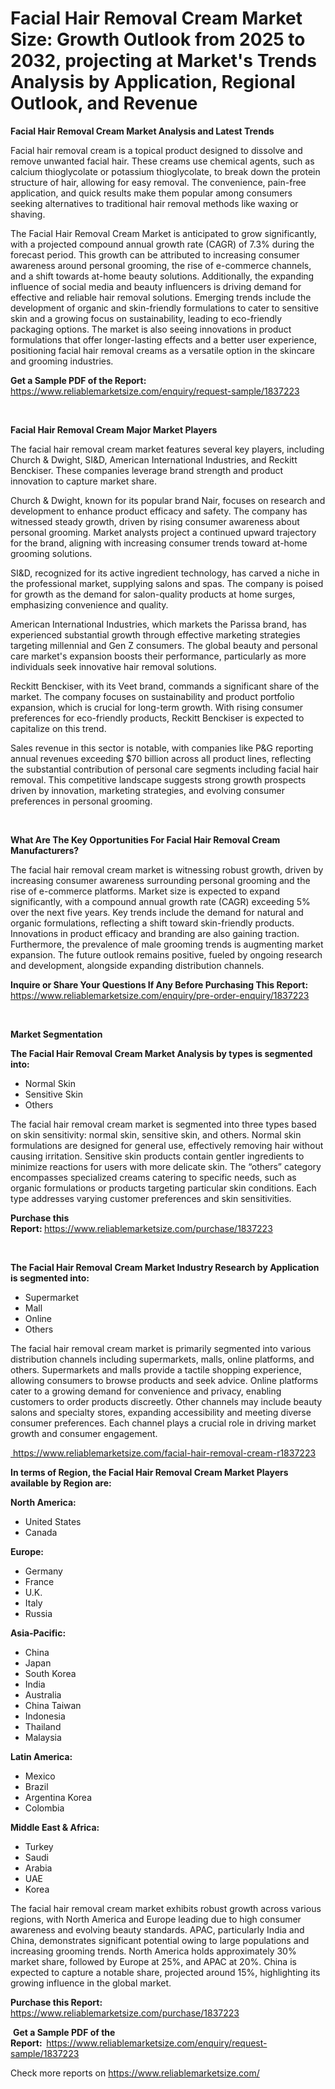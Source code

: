 <p><h1>Facial Hair Removal Cream Market Size: Growth Outlook from 2025 to 2032, projecting at Market's Trends Analysis by Application, Regional Outlook, and Revenue</h1></p><p><strong>Facial Hair Removal Cream Market Analysis and Latest Trends</strong></p>
<p><p>Facial hair removal cream is a topical product designed to dissolve and remove unwanted facial hair. These creams use chemical agents, such as calcium thioglycolate or potassium thioglycolate, to break down the protein structure of hair, allowing for easy removal. The convenience, pain-free application, and quick results make them popular among consumers seeking alternatives to traditional hair removal methods like waxing or shaving.</p><p>The Facial Hair Removal Cream Market is anticipated to grow significantly, with a projected compound annual growth rate (CAGR) of 7.3% during the forecast period. This growth can be attributed to increasing consumer awareness around personal grooming, the rise of e-commerce channels, and a shift towards at-home beauty solutions. Additionally, the expanding influence of social media and beauty influencers is driving demand for effective and reliable hair removal solutions. Emerging trends include the development of organic and skin-friendly formulations to cater to sensitive skin and a growing focus on sustainability, leading to eco-friendly packaging options. The market is also seeing innovations in product formulations that offer longer-lasting effects and a better user experience, positioning facial hair removal creams as a versatile option in the skincare and grooming industries.</p></p>
<p><strong>Get a Sample PDF of the Report:&nbsp;</strong> <a href="https://www.reliablemarketsize.com/enquiry/request-sample/1837223?utm_campaign=3092&utm_medium=2&utm_source=Github&utm_content=ia&utm_term=05042025&utm_id=facial-hair-removal-cream">https://www.reliablemarketsize.com/enquiry/request-sample/1837223</a></p>
<p>&nbsp;</p>
<p><strong>Facial Hair Removal Cream Major Market Players</strong></p>
<p><p>The facial hair removal cream market features several key players, including Church & Dwight, SI&D, American International Industries, and Reckitt Benckiser. These companies leverage brand strength and product innovation to capture market share.</p><p>Church & Dwight, known for its popular brand Nair, focuses on research and development to enhance product efficacy and safety. The company has witnessed steady growth, driven by rising consumer awareness about personal grooming. Market analysts project a continued upward trajectory for the brand, aligning with increasing consumer trends toward at-home grooming solutions.</p><p>SI&D, recognized for its active ingredient technology, has carved a niche in the professional market, supplying salons and spas. The company is poised for growth as the demand for salon-quality products at home surges, emphasizing convenience and quality.</p><p>American International Industries, which markets the Parissa brand, has experienced substantial growth through effective marketing strategies targeting millennial and Gen Z consumers. The global beauty and personal care market's expansion boosts their performance, particularly as more individuals seek innovative hair removal solutions.</p><p>Reckitt Benckiser, with its Veet brand, commands a significant share of the market. The company focuses on sustainability and product portfolio expansion, which is crucial for long-term growth. With rising consumer preferences for eco-friendly products, Reckitt Benckiser is expected to capitalize on this trend.</p><p>Sales revenue in this sector is notable, with companies like P&G reporting annual revenues exceeding $70 billion across all product lines, reflecting the substantial contribution of personal care segments including facial hair removal. This competitive landscape suggests strong growth prospects driven by innovation, marketing strategies, and evolving consumer preferences in personal grooming.</p></p>
<p>&nbsp;</p>
<p><strong>What Are The Key Opportunities For Facial Hair Removal Cream Manufacturers?</strong></p>
<p><p>The facial hair removal cream market is witnessing robust growth, driven by increasing consumer awareness surrounding personal grooming and the rise of e-commerce platforms. Market size is expected to expand significantly, with a compound annual growth rate (CAGR) exceeding 5% over the next five years. Key trends include the demand for natural and organic formulations, reflecting a shift toward skin-friendly products. Innovations in product efficacy and branding are also gaining traction. Furthermore, the prevalence of male grooming trends is augmenting market expansion. The future outlook remains positive, fueled by ongoing research and development, alongside expanding distribution channels.</p></p>
<p><strong>Inquire or Share Your Questions If Any Before Purchasing This Report:</strong> <a href="https://www.reliablemarketsize.com/enquiry/pre-order-enquiry/1837223?utm_campaign=3092&utm_medium=2&utm_source=Github&utm_content=ia&utm_term=05042025&utm_id=facial-hair-removal-cream">https://www.reliablemarketsize.com/enquiry/pre-order-enquiry/1837223</a></p>
<p>&nbsp;</p>
<p><strong>Market Segmentation</strong></p>
<p><strong>The Facial Hair Removal Cream Market Analysis by types is segmented into:</strong></p>
<p><ul><li>Normal Skin</li><li>Sensitive Skin</li><li>Others</li></ul></p>
<p><p>The facial hair removal cream market is segmented into three types based on skin sensitivity: normal skin, sensitive skin, and others. Normal skin formulations are designed for general use, effectively removing hair without causing irritation. Sensitive skin products contain gentler ingredients to minimize reactions for users with more delicate skin. The “others” category encompasses specialized creams catering to specific needs, such as organic formulations or products targeting particular skin conditions. Each type addresses varying customer preferences and skin sensitivities.</p></p>
<p><strong>Purchase this Report:&nbsp;</strong><a href="https://www.reliablemarketsize.com/purchase/1837223?utm_campaign=3092&utm_medium=2&utm_source=Github&utm_content=ia&utm_term=05042025&utm_id=facial-hair-removal-cream">https://www.reliablemarketsize.com/purchase/1837223</a></p>
<p>&nbsp;</p>
<p><strong>The Facial Hair Removal Cream Market Industry Research by Application is segmented into:</strong></p>
<p><ul><li>Supermarket</li><li>Mall</li><li>Online</li><li>Others</li></ul></p>
<p><p>The facial hair removal cream market is primarily segmented into various distribution channels including supermarkets, malls, online platforms, and others. Supermarkets and malls provide a tactile shopping experience, allowing consumers to browse products and seek advice. Online platforms cater to a growing demand for convenience and privacy, enabling customers to order products discreetly. Other channels may include beauty salons and specialty stores, expanding accessibility and meeting diverse consumer preferences. Each channel plays a crucial role in driving market growth and consumer engagement.</p></p>
<p><a href="https://www.reliablemarketsize.com/facial-hair-removal-cream-r1837223?utm_campaign=3092&utm_medium=2&utm_source=Github&utm_content=ia&utm_term=05042025&utm_id=facial-hair-removal-cream">&nbsp;https://www.reliablemarketsize.com/facial-hair-removal-cream-r1837223</a></p>
<p><strong>In terms of Region, the Facial Hair Removal Cream Market Players available by Region are:</strong></p>
<p>
    <p> <strong> North America: </strong>
        <ul>
            <li>United States</li>
            <li>Canada</li>
        </ul>
        </p> 
    <p> <strong> Europe: </strong>
        <ul>
            <li>Germany</li>
            <li>France</li>
            <li>U.K.</li>
            <li>Italy</li>
            <li>Russia</li>
        </ul>
        </p> 
    <p> <strong> Asia-Pacific: </strong>
        <ul>
            <li>China</li>
            <li>Japan</li>
            <li>South Korea</li>
            <li>India</li>
            <li>Australia</li>
            <li>China Taiwan</li>
            <li>Indonesia</li>
            <li>Thailand</li>
            <li>Malaysia</li>
        </ul>
        </p> 
    <p> <strong> Latin America: </strong>
        <ul>
            <li>Mexico</li>
            <li>Brazil</li>
            <li>Argentina Korea</li>
            <li>Colombia</li>
        </ul>
        </p> 
    <p> <strong> Middle East & Africa: </strong>
        <ul>
            <li>Turkey</li>
            <li>Saudi</li>
            <li>Arabia</li>
            <li>UAE</li>
            <li>Korea</li>
        </ul>
    </p>
    </p>
<p><p>The facial hair removal cream market exhibits robust growth across various regions, with North America and Europe leading due to high consumer awareness and evolving beauty standards. APAC, particularly India and China, demonstrates significant potential owing to large populations and increasing grooming trends. North America holds approximately 30% market share, followed by Europe at 25%, and APAC at 20%. China is expected to capture a notable share, projected around 15%, highlighting its growing influence in the global market.</p></p>
<p><strong>Purchase this Report: </strong><a href="https://www.reliablemarketsize.com/purchase/1837223?utm_campaign=3092&utm_medium=2&utm_source=Github&utm_content=ia&utm_term=05042025&utm_id=facial-hair-removal-cream">https://www.reliablemarketsize.com/purchase/1837223</a></p>
<p>&nbsp;<strong>Get a Sample PDF of the Report:&nbsp;&nbsp;</strong><a href="https://www.reliablemarketsize.com/enquiry/request-sample/1837223?utm_campaign=3092&utm_medium=2&utm_source=Github&utm_content=ia&utm_term=05042025&utm_id=facial-hair-removal-cream">https://www.reliablemarketsize.com/enquiry/request-sample/1837223</a></p>
<p><strong></strong></p>
<p>Check more reports on <a href="https://www.reliablemarketsize.com/?utm_campaign=3092&utm_medium=2&utm_source=Github&utm_content=ia&utm_term=05042025&utm_id=facial-hair-removal-cream">https://www.reliablemarketsize.com/</a></p>